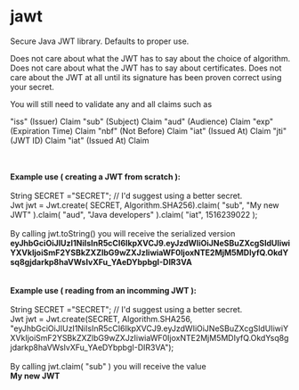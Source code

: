 # jawt
Secure Java JWT library. Defaults to proper use.

Does not care about what the JWT has to say about the choice of algorithm. Does not care about what the JWT has to say about certificates.
Does not care about the JWT at all until its signature has been proven correct using your secret.

You will still need to validate any and all claims such as

"iss" (Issuer) Claim
"sub" (Subject) Claim
"aud" (Audience) Claim
"exp" (Expiration Time) Claim
"nbf" (Not Before) Claim
"iat" (Issued At) Claim
"jti" (JWT ID) Claim
"iat" (Issued At) Claim

<br><br>
<b>Example use ( creating a JWT from scratch ):</b>
<br><br>
String SECRET ="SECRET";                       // I'd suggest using a better secret.<br>
Jwt jwt = Jwt.create( SECRET, Algorithm.SHA256).claim( "sub", "My new JWT" ).claim( "aud", "Java developers" ).claim( "iat", 1516239022 );<br>
<br>
By calling jwt.toString() you will receive the serialized version<br>
<b>eyJhbGciOiJIUzI1NiIsInR5cCI6IkpXVCJ9.eyJzdWIiOiJNeSBuZXcgSldUIiwiYXVkIjoiSmF2YSBkZXZlbG9wZXJzIiwiaWF0IjoxNTE2MjM5MDIyfQ.OkdYsq8gjdarkp8haVWsIvXFu_YAeDYbpbgI-DIR3VA</b>
<br>
<br>
<br>
<b>Example use ( reading from an incomming JWT ):<br></b>
<br>
String SECRET ="SECRET";                       // I'd suggest using a better secret.<br>
Jwt jwt = Jwt.create(SECRET, Algorithm.SHA256,<br>
    "eyJhbGciOiJIUzI1NiIsInR5cCI6IkpXVCJ9.eyJzdWIiOiJNeSBuZXcgSldUIiwiYXVkIjoiSmF2YSBkZXZlbG9wZXJzIiwiaWF0IjoxNTE2MjM5MDIyfQ.OkdYsq8gjdarkp8haVWsIvXFu_YAeDYbpbgI-DIR3VA");<br>
    <br>
By calling jwt.claim( "sub" ) you will receive the value<br>
<b>My new JWT</b>
